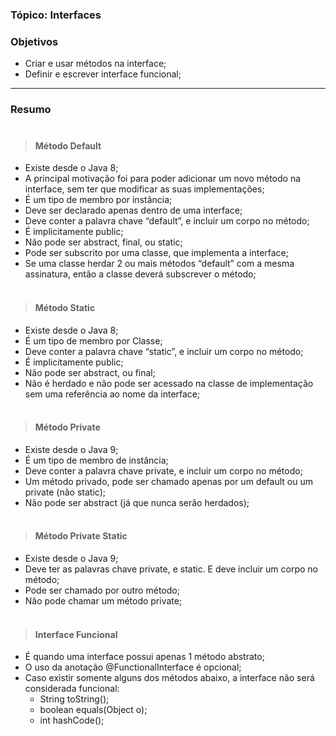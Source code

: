 ### Tópico: Interfaces
### Objetivos
- Criar e usar métodos na interface;
- Definir e escrever interface funcional;

<hr>

### Resumo <br/><br/>

> #### Método Default 
  - Existe desde o Java 8;
  - A principal motivação foi para poder adicionar um novo método na interface, sem ter que modificar as suas implementações;
  - É um tipo de membro por instância;
  - Deve ser declarado apenas dentro de uma interface;
  - Deve conter a palavra chave “default”, e incluir um corpo no método;
  - É implicitamente public;
  - Não pode ser abstract, final, ou static;
  - Pode ser subscrito por uma classe, que implementa a interface;
  - Se uma classe herdar 2 ou mais métodos “default” com a mesma assinatura, então a classe deverá subscrever o método;
  <br/><br/>
  
> #### Método Static
  - Existe desde o Java 8;
  - É um tipo de membro por Classe;
  - Deve conter a palavra chave “static”, e incluir um corpo no método;
  - É implicitamente public;
  - Não pode ser abstract, ou final;
  - Não é herdado e não pode ser acessado na classe de implementação sem uma referência ao nome da interface;
  <br/><br/>
  
> #### Método Private
- Existe desde o Java 9;
- É um tipo de membro de instância;
- Deve conter a palavra chave private, e incluir um corpo no método;
- Um método privado, pode ser chamado apenas por um default ou um private (não static);
- Não pode ser abstract (já que nunca serão herdados);
<br/><br/>

> #### Método Private Static
- Existe desde o Java 9;
- Deve ter as palavras chave private, e static. E deve incluir um corpo no método;
- Pode ser chamado por outro método; 
- Não pode chamar um método private;
<br/><br/>

> #### Interface Funcional 
  - É quando uma interface possui apenas 1 método abstrato;
  - O uso da anotação @FunctionalInterface é opcional;
  - Caso existir somente alguns dos métodos abaixo, a interface não será considerada funcional:
    - String toString();
    - boolean equals(Object o);
    - int hashCode();
